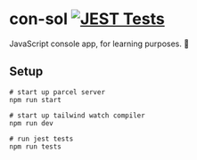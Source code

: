 
# con-sol [![JEST Tests](https://github.com/jnlar/con-sol/actions/workflows/main.yml/badge.svg?branch=main)](https://github.com/jnlar/con-sol/actions/workflows/main.yml)

JavaScript console app, for learning purposes. 📘

## Setup

```shell
# start up parcel server
npm run start

# start up tailwind watch compiler
npm run dev

# run jest tests
npm run tests
```